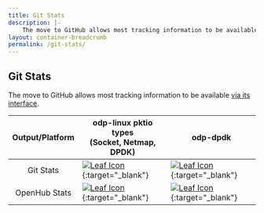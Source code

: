 ```yaml
---
title: Git Stats
description: |-
    The move to GitHub allows most tracking information to be available via its interface github.com/Linaro/odp/graphs/contributors
layout: container-breadcrumb
permalink: /git-stats/
---
```

## Git Stats

The move to GitHub allows most tracking information to be available [via its interface](https://github.com/Linaro/odp/graphs/contributors).

| Output/Platform | odp-linux pktio types<br />(Socket, Netmap, DPDK) | odp-dpdk |
| :-------------: | ------------------------------------------------- | -------- |
| Git Stats       | [![Leaf Icon](/assets/images/leaf.png)](/linux-generic-gitstats/index.html){:target="_blank"} | [![Leaf Icon](/assets/images/leaf.png)](/linux-dpdk-gitstats/index.html){:target="_blank"} |
| OpenHub Stats   | [![Leaf Icon](/assets/images/leaf.png)](https://www.openhub.net/p/OpenDataPlane-ODP){:target="_blank"} | [![Leaf Icon](/assets/images/leaf.png)](https://www.openhub.net/p/ODP-DPDK){:target="_blank"} |
